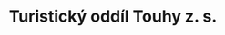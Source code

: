 ---
id: 50e059c5-444a-4495-adc4-039cf1a15fe3
title: "Turistický oddíl Touhy z. s."
price: 5000
year: 2019
description: "Příspěvek na zakoupení várnice na teplé nápoje"
kouskovani: true
locationName: undefined
position:
  lng: 18.0500718895889
  lat: 49.70742382392442
---